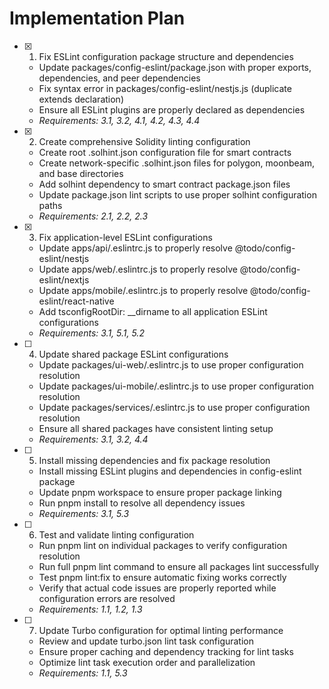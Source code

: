 # Implementation Plan

- [x] 1. Fix ESLint configuration package structure and dependencies
  - Update packages/config-eslint/package.json with proper exports, dependencies, and peer dependencies
  - Fix syntax error in packages/config-eslint/nestjs.js (duplicate extends declaration)
  - Ensure all ESLint plugins are properly declared as dependencies
  - _Requirements: 3.1, 3.2, 4.1, 4.2, 4.3, 4.4_

- [x] 2. Create comprehensive Solidity linting configuration
  - Create root .solhint.json configuration file for smart contracts
  - Create network-specific .solhint.json files for polygon, moonbeam, and base directories
  - Add solhint dependency to smart contract package.json files
  - Update package.json lint scripts to use proper solhint configuration paths
  - _Requirements: 2.1, 2.2, 2.3_

- [x] 3. Fix application-level ESLint configurations
  - Update apps/api/.eslintrc.js to properly resolve @todo/config-eslint/nestjs
  - Update apps/web/.eslintrc.js to properly resolve @todo/config-eslint/nextjs
  - Update apps/mobile/.eslintrc.js to properly resolve @todo/config-eslint/react-native
  - Add tsconfigRootDir: \_\_dirname to all application ESLint configurations
  - _Requirements: 3.1, 5.1, 5.2_

- [ ] 4. Update shared package ESLint configurations
  - Update packages/ui-web/.eslintrc.js to use proper configuration resolution
  - Update packages/ui-mobile/.eslintrc.js to use proper configuration resolution
  - Update packages/services/.eslintrc.js to use proper configuration resolution
  - Ensure all shared packages have consistent linting setup
  - _Requirements: 3.1, 3.2, 4.4_

- [ ] 5. Install missing dependencies and fix package resolution
  - Install missing ESLint plugins and dependencies in config-eslint package
  - Update pnpm workspace to ensure proper package linking
  - Run pnpm install to resolve all dependency issues
  - _Requirements: 3.1, 5.3_

- [ ] 6. Test and validate linting configuration
  - Run pnpm lint on individual packages to verify configuration resolution
  - Run full pnpm lint command to ensure all packages lint successfully
  - Test pnpm lint:fix to ensure automatic fixing works correctly
  - Verify that actual code issues are properly reported while configuration errors are resolved
  - _Requirements: 1.1, 1.2, 1.3_

- [ ] 7. Update Turbo configuration for optimal linting performance
  - Review and update turbo.json lint task configuration
  - Ensure proper caching and dependency tracking for lint tasks
  - Optimize lint task execution order and parallelization
  - _Requirements: 1.1, 5.3_
